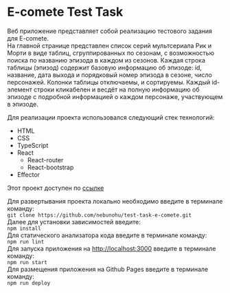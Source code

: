 # E-comete Test Task
Веб приложение представляет собой реализацию тестового задания для E-comete.<br>
На главной странице представлен список серий мультсериала Рик и Морти в виде таблиц, сгруппированных по сезонам, с возможностью поиска по названию эпизода в каждом из сезонов.
Каждая строка таблицы (эпизод) содержит базовую информацию об эпизоде: id, название, дата выхода и порядковый номер эпизода в сезоне, число персонажей. Колонки таблицы отключаемы, и сортируемы.
Каждый id-элемент строки кликабелен и весдёт на полную информацию об эпизоде с подробной информацией о каждом персонаже, участвующем в эпизоде.

Для реализации проекта использовался следующий стек технологий:
* HTML
* CSS
* TypeScript
* React
  * React-router
  * React-bootstrap
* Effector

Этот проект доступен по [ссылке](https://nebunohu.github.io/test-task-e-comete)

Для развертывания проекта локально необходимо введите в терминале команду:<br>
`git clone https://github.com/nebunohu/test-task-e-comete.git`<br>
Далее для установки зависимостей введите:<br>
`npm install`<br>
Для статического анализатора кода введите в терминале команду:<br>
`npm run lint`<br>
Для запуска приложения на [http://localhost:3000](http://localhost:3000) введите в терминале команду:<br>
`npm run start`<br>
Для размещения приложения на Github Pages введите в терминале команду:<br>
`npm run deploy`
